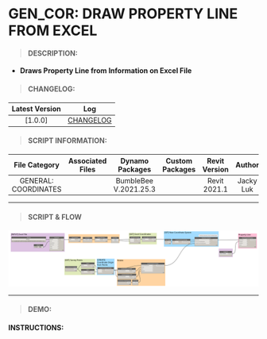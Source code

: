 # GEN_COR: DRAW PROPERTY LINE FROM EXCEL

> #### DESCRIPTION: 
- **Draws Property Line from Information on Excel File**

> #### CHANGELOG:

| Latest Version | Log |
| :-------: | :----: | 
|[1.0.0] | [CHANGELOG](/_gen/COORDINATES/changelog/GEN_COR_DrawPropertyLineExcel.md) |

> #### SCRIPT INFORMATION: 

| File Category| Associated Files | Dynamo Packages | Custom Packages | Revit Version | Author | Reviewed By |
| :-------: | :----: | :---: | :---: | :---: | :---: | :---: |
| GENERAL: COORDINATES |  | BumbleBee V.2021.25.3 |  | Revit 2021.1 | Jacky Luk 
      

----------------------------------------------------------------
> #### **SCRIPT & FLOW** 

<img src="/images/gen/COR/GEN_COR_DrawPropertyLine.png">

------------------------------------------------------------------------------

> #### DEMO: 

#### INSTRUCTIONS: 